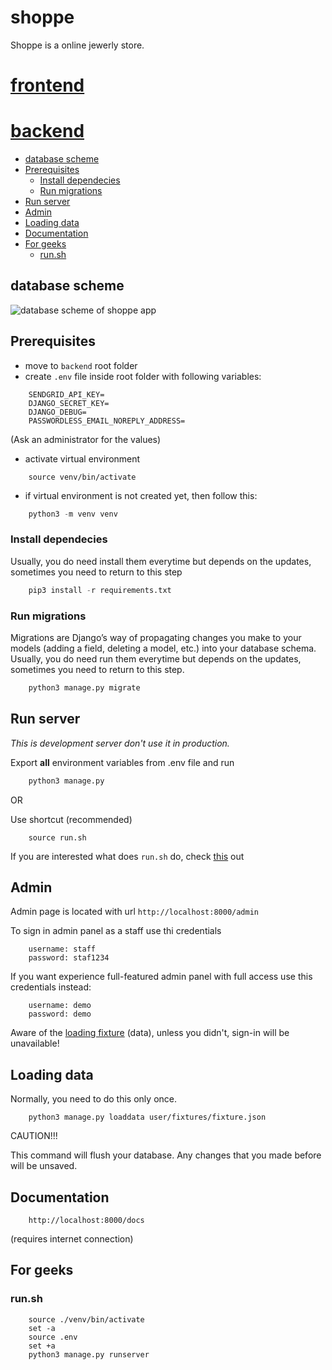 # shoppe
Shoppe is a online jewerly store.
# [frontend](https://github.com/ShoppeOrg/shoppe/tree/main/frontend/README.md)
# [backend](https://github.com/ShoppeOrg/shoppe/tree/main/backend/README.md)
- [database scheme](#database-scheme)
- [Prerequisites](#prerequisites)
  * [Install dependecies](#install-dependecies)
  * [Run migrations](#run-migrations)
- [Run server](#run-server)
- [Admin](#admin)
- [Loading data](#loading-data)
- [Documentation](#documentation)
- [For geeks](#for-geeks)
  * [run.sh](#runsh)
## database scheme
![database scheme of shoppe app](https://github.com/ShoppeOrg/shoppe/blob/db-scheme/Shoppe.png)
## Prerequisites

- move to `backend` root folder
- create `.env` file inside root folder with following variables:

```
    SENDGRID_API_KEY=
    DJANGO_SECRET_KEY=
    DJANGO_DEBUG=
    PASSWORDLESS_EMAIL_NOREPLY_ADDRESS=
```
(Ask an administrator for the values)

- activate virtual environment

```
    source venv/bin/activate
```
- if virtual environment is not created yet, then follow this:

```python
    python3 -m venv venv
```

### Install dependecies
Usually, you do need install them everytime but depends on the updates, sometimes you need to return to this step

```python
    pip3 install -r requirements.txt
```
### Run migrations
Migrations are Django’s way of propagating changes you make to your models (adding a field, deleting a model, etc.) into your database schema.
Usually, you do need run them everytime but depends on the updates, sometimes you need to return to this step.

```python
    python3 manage.py migrate
```

## Run server
*This is development server don't use it in production.*

Export **all** environment variables from .env file and run
```python
    python3 manage.py
```
OR

Use shortcut (recommended)

```
    source run.sh
```
If you are interested what does `run.sh` do, check [this](#runsh) out


## Admin
Admin page is located with url `http://localhost:8000/admin`

To sign in admin panel as a staff use thi credentials
```
    username: staff
    password: staf1234
```

If you want experience full-featured admin panel with full access use this credentials instead:
```
    username: demo
    password: demo
```
Aware of the [loading fixture](#loading-data) (data), unless you didn't, sign-in will be unavailable!

## Loading data
Normally, you need to do this only once.
```
    python3 manage.py loaddata user/fixtures/fixture.json
```
CAUTION!!!

This command will flush your database. Any changes that you made before will be unsaved.

## Documentation
```
    http://localhost:8000/docs
```
(requires internet connection)
## For geeks
### run.sh

```
    source ./venv/bin/activate
    set -a
    source .env
    set +a
    python3 manage.py runserver
```
